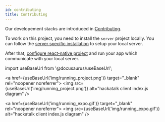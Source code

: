 ```yaml
---
id: contributing
title: Contributing
---
```


Our developement stacks are introduced in [Contributing](https://github.com/dooboolab/hackatalk/blob/master/CONTRIBUTING.md).

To work on this project, you need to install the `server` project locally. You can follow the [server specific installation](https://github.com/dooboolab/hackatalk/blob/master/CONTRIBUTING.md#installation---server-specific) to setup your local server.

After that, [configure react-native project](https://github.com/dooboolab/hackatalk/blob/master/CONTRIBUTING.md#installation---client-specific) and run your app which communicate with your local server.

import useBaseUrl from '@docusaurus/useBaseUrl';

<a href={useBaseUrl('img/running_project.png')} target="_blank" rel="noopener noreferrer">
  <img src={useBaseUrl('img/running_project.png')} alt="hackatalk client index.js diagram" />
</a>

<a href={useBaseUrl('img/running_expo.gif')} target="_blank" rel="noopener noreferrer">
  <img src={useBaseUrl('img/running_expo.gif')} alt="hackatalk client index.js diagram" />
</a>
